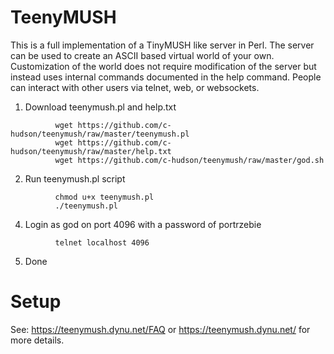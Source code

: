 ﻿# TeenyMUSH
This is a full implementation of a TinyMUSH like server in Perl. The server
can be used to create an ASCII based virtual world of your own.  Customization
of the world does not require modification of the server but instead uses
internal commands documented in the help command. People can interact with
other users via telnet, web, or websockets.

   1. Download teenymush.pl and help.txt
```
          wget https://github.com/c-hudson/teenymush/raw/master/teenymush.pl
          wget https://github.com/c-hudson/teenymush/raw/master/help.txt
          wget https://github.com/c-hudson/teenymush/raw/master/god.sh
```

   2. Run teenymush.pl script
```
          chmod u+x teenymush.pl
          ./teenymush.pl
```

   4. Login as god on port 4096 with a password of portrzebie
```
          telnet localhost 4096
```

   5. Done
      

# Setup

See: https://teenymush.dynu.net/FAQ or 
     https://teenymush.dynu.net/ for more details.
